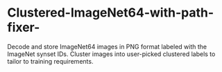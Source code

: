 # Clustered-ImageNet64-with-path-fixer-
Decode and store ImageNet64 images in PNG format labeled with the ImageNet synset IDs. Cluster images into user-picked clustered labels to tailor to training requirements.
